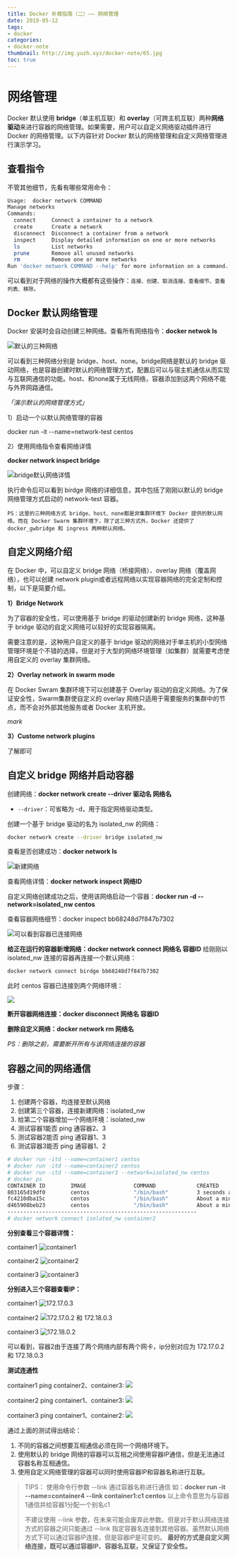 ```yaml
---
title: Docker 补救指南（二）—— 网络管理
date: 2019-05-12
tags:
- docker
categories:
- docker-note
thumbnail: http://img.yuzh.xyz/docker-note/65.jpg
toc: true
---
```


# 网络管理

Docker 默认使用 **bridge**（单主机互联）和 **overlay**（可跨主机互联）两种**网络驱动**来进行容器的网络管理。如果需要，用户可以自定义网络驱动插件进行 Docker 的网络管理。以下内容针对 Docker 默认的网络管理和自定义网络管理进行演示学习。

<!-- more -->
## 查看指令

不管其他细节，先看有哪些常用命令：

```sh
Usage:	docker network COMMAND
Manage networks
Commands:
  connect     Connect a container to a network
  create      Create a network
  disconnect  Disconnect a container from a network
  inspect     Display detailed information on one or more networks
  ls          List networks
  prune       Remove all unused networks
  rm          Remove one or more networks
Run 'docker network COMMAND --help' for more information on a command.
```

可以看到对于网络的操作大概都有这些操作：`连接、创建、取消连接、查看细节、查看列表、移除。`

## Docker 默认网络管理

Docker 安装时会自动创建三种网络。查看所有网络指令：**docker netwok ls**

![默认的三种网络](http://img.yuzh.xyz/docker-note/20190512220300.png)

可以看到三种网络分别是 bridge、host、none。bridge网络是默认的 bridge 驱动网络，也是容器创建时默认的网络管理方式，配置后可以与宿主机通信从而实现与互联网通信的功能。host、和none属于无线网络，容器添加到这两个网络不能与外界网路通信。

*「演示默认的网络管理方式」*

1）启动一个以默认网络管理的容器

docker run -it --name=network-test centos

2）使用网络指令查看网络详情

**docker network inspect bridge**

![bridge默认网络详情](http://img.yuzh.xyz/docker-note/20190512220850.png)

执行命令后可以看到 birdge 网络的详细信息，其中包括了刚刚以默认的 bridge 网络管理方式启动的 network-test 容器。

```
PS：这里的三种网络方式 bridge、host、none都是非集群环境下 Docker 提供的默认网络。而在 Docker Swarm 集群环境下，除了这三种方式外，Docker 还提供了 docker_gwbridge 和 ingress 两种默认网络。
```

## 自定义网络介绍

在 Docker 中，可以自定义 bridge 网络（桥接网络）、overlay 网络（覆盖网络），也可以创建 network plugin或者远程网络以实现容器网络的完全定制和控制，以下是简要介绍。

**1）Bridge Network**

为了容器的安全性，可以使用基于 bridge 的驱动创建新的 bridge 网络，这种基于 bridge 驱动的自定义网络可以较好的实现容器隔离。

需要注意的是，这种用户自定义的基于 bridge 驱动的网络对于单主机的小型网络管理环境是个不错的选择，但是对于大型的网络环境管理（如集群）就需要考虑使用自定义的 overlay 集群网络。

**2）Overlay network in swarm mode**

在 Docker Swram 集群环境下可以创建基于 Overlay 驱动的自定义网络。为了保证安全性，Swarm集群使自定义的 overlay 网络只适用于需要服务的集群中的节点，而不会对外部其他服务或者 Docker 主机开放。

*mark*

**3）Custome network plugins**

了解即可

## 自定义 bridge 网络并启动容器

创建网络：**docker network create --driver 驱动名 网络名**

- `--driver`：可省略为 -d，用于指定网络驱动类型。

创建一个基于 bridge 驱动的名为 isolated_nw 的网络：
```sh
docker network create --driver bridge isolated_nw
```

查看是否创建成功：**docker network ls**

![新建网络](http://img.yuzh.xyz/docker-note/20190512223500.png)

查看网络详情：**docker network inspect 网络ID**

自定义网络创建成功之后，使用该网络启动一个容器：**docker run -d --network=isolated_nw centos**

查看容器网络细节：docker inspect bb68248d7f847b7302

![可以看到容器已连接网络](http://img.yuzh.xyz/docker-note/20190512224730.png)

**给正在运行的容器新增网络：docker network connect 网络名 容器ID**
给刚刚以 isolated_nw 连接的容器再连接一个默认网络：

```sh
docker network connect birdge bb68248d7f847b7302
```

此时 centos 容器已连接到两个网络环境：

![](http://img.yuzh.xyz/docker-note/20190512225816.png)

**断开容器网络连接：docker disconnect 网络名 容器ID**

**删除自定义网络：docker network rm 网络名**

*PS：删除之前，需要断开所有与该网络连接的容器*

## 容器之间的网络通信

步骤：

1. 创建两个容器，均连接至默认网络
2. 创建第三个容器，连接新建网络：isolated_nw
3. 给第二个容器增加一个网络环境：isolated_nw
4. 测试容器1能否 ping 通容器2、3
5. 测试容器2能否 ping 通容器1、3
6. 测试容器3能否 ping 通容器1、2

```sh
# docker run -itd --name=container1 centos
# docker run -itd --name=container2 centos
# docker run -itd --name=container3 --network=isolated_nw centos
# docker ps
CONTAINER ID        IMAGE               COMMAND             CREATED              STATUS              PORTS               NAMES
803165d19df0        centos              "/bin/bash"         3 seconds ago        Up 2 seconds                            container3
fc4210dba15c        centos              "/bin/bash"         About a minute ago   Up About a minute                       container1
d465908beb23        centos              "/bin/bash"         About a minute ago   Up About a minute                       container2
------------------------------------------------------------
# docker network connect isolated_nw container2
```

**分别查看三个容器详情：**

container1
![container1](http://img.yuzh.xyz/docker-note/20190512232848.png)

container2
![container2](http://img.yuzh.xyz/docker-note/20190512232935.png)

container3
![container3](http://img.yuzh.xyz/docker-note/20190512232956.png)

**分别进入三个容器查看IP：**

container1
![172.17.0.3](http://img.yuzh.xyz/docker-note/20190512233416.png)

container2
![172.17.0.2 和 172.18.0.3](http://img.yuzh.xyz/docker-note/20190512233457.png)

container3
![172.18.0.2](http://img.yuzh.xyz/docker-note/20190512233544.png)

可以看到，容器2由于连接了两个网络内部有两个网卡，ip分别对应为 172.17.0.2 和 172.18.0.3

**测试连通性**

container1 ping container2、container3:
![](http://img.yuzh.xyz/docker-note/20190512234638.png)

container2 ping container1、container3:
![](http://img.yuzh.xyz/docker-note/20190512235157.png)

container3 ping container1、container2:
![](http://img.yuzh.xyz/docker-note.20190512235503.png)

通过上面的测试得出结论：

1. 不同的容器之间想要互相通信必须在同一个网络环境下。
2. 使用默认的 bridge 网络的容器可以互相之间使用容器IP通信，但是无法通过容器名称互相通信。
3. 使用自定义网络管理的容器可以同时使用容器IP和容器名称进行互联。

> TIPS：
> 使用命令行参数 --link 通过容器名称进行通信
> 如：**docker run -it --name=container4 --link container1:c1 centos**
> 以上命令意思为与容器1通信并给容器1分配一个别名c1
>
> 不建议使用 --link 参数，在未来可能会废弃此参数。但是对于默认网络连接方式的容器之间只能通过 --link 指定容器名连接到其他容器。虽然默认网络方式下可以通过容器IP连接，但是容器IP是可变的。
> **最好的方式是自定义网络连接，既可以通过容器IP、容器名互联，又保证了安全性。**
